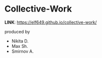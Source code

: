 # Collective-Work
 **LINK**: https://elf649.github.io/collective-work/
 
 produced by
  - Nikita D.
  - Max Sh.
  - Smirnov A.

